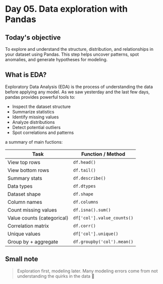 # Day 05. Data exploration with Pandas 
## Today's objective 
To explore and understand the structure, distribution, and relationships in your dataset using Pandas. This step helps uncover patterns, spot anomalies, and generate hypotheses for modeling.

## What is EDA? 
Exploratory Data Analysis (EDA) is the process of understanding the data before applying any model. As we saw yesterday and the last few days, pandas provides powerful tools to:

- Inspect the dataset structure
- Summarize statistics
- Identify missing values
- Analyze distributions
- Detect potential outliers
- Spot correlations and patterns

a summary of main fuctions:

| Task                       | Function / Method          |
| -------------------------- | -------------------------- |
| View top rows              | `df.head()`                |
| View bottom rows           | `df.tail()`                |
| Summary stats              | `df.describe()`            |
| Data types                 | `df.dtypes`                |
| Dataset shape              | `df.shape`                 |
| Column names               | `df.columns`               |
| Count missing values       | `df.isna().sum()`          |
| Value counts (categorical) | `df['col'].value_counts()` |
| Correlation matrix         | `df.corr()`                |
| Unique values              | `df['col'].unique()`       |
| Group by + aggregate       | `df.groupby('col').mean()` |

## Small note 
> Exploration first, modeling later. Many modeling errors come from not understanding the quirks in the data 🌱